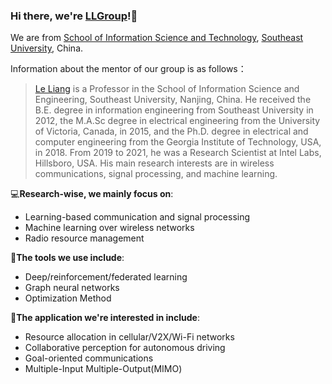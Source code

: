 ### Hi there, we're [LLGroup](https://liang-seu.net/)!:wave:
We are from [School of Information Science and Technology](https://radio.seu.edu.cn/main.htm), [Southeast University](https://www.seu.edu.cn/), China.

Information about the mentor of our group is as follows：

> [Le Liang](https://radio.seu.edu.cn/2021/0611/c19937a374738/page.htm) is a Professor in the School of Information Science and Engineering, Southeast University, Nanjing, China. He received the B.E. degree in information engineering from Southeast University in 2012, the M.A.Sc degree in electrical engineering from the University of Victoria, Canada, in 2015, and the Ph.D. degree in electrical and computer engineering from the Georgia Institute of Technology, USA, in 2018. From 2019 to 2021, he was a Research Scientist at Intel Labs, Hillsboro, USA. His main research interests are in wireless communications, signal processing, and machine learning.

:computer:**Research-wise, we mainly focus on**:

- Learning-based communication and signal processing
- Machine learning over wireless networks
- Radio resource management

🔑**The tools we use include**:

- Deep/reinforcement/federated learning
- Graph neural networks
- Optimization Method

🚙**The application we're interested in include**:

- Resource allocation in cellular/V2X/Wi-Fi networks
- Collaborative perception for autonomous driving
- Goal-oriented communications
- Multiple-Input Multiple-Output(MIMO)
